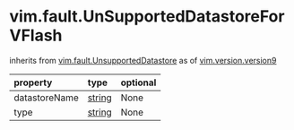 vim.fault.UnSupportedDatastoreForVFlash
=======================================
inherits from [vim.fault.UnsupportedDatastore](docs/vim.fault.UnsupportedDatastore.md)
as of [vim.version.version9](docs/vim.version.md)

| property | type | optional |
|:---------|:-----|:---------|
| datastoreName | [string](string.md "string") | None |
| type | [string](string.md "string") | None |
